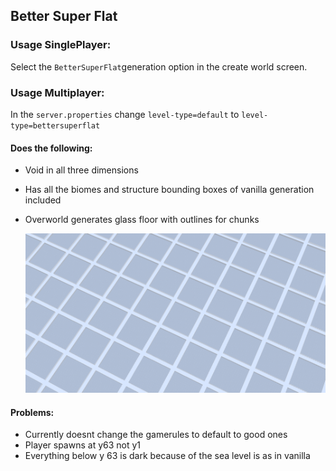 ## Better Super Flat

### Usage SinglePlayer:
Select the `BetterSuperFlat`generation option in the create world screen.


### Usage Multiplayer:
In the `server.properties` change `level-type=default` to `level-type=bettersuperflat`

#### Does the following:
- Void in all three dimensions
- Has all the biomes and structure bounding boxes of vanilla generation included
- Overworld generates glass floor with outlines for chunks
  
  ![floor](screenshots/Floor.png?raw=true "Floor")

#### Problems:
- Currently doesnt change the gamerules to default to good ones
- Player spawns at y63 not y1
- Everything below y 63 is dark because of the sea level is as in vanilla